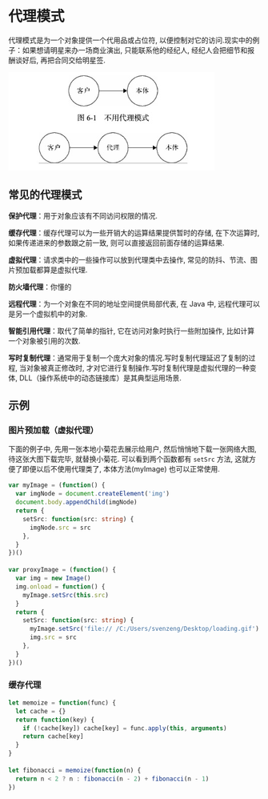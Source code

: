 # 代理模式

代理模式是为一个对象提供一个代用品或占位符, 以便控制对它的访问.现实中的例子：如果想请明星来办一场商业演出, 只能联系他的经纪人, 经纪人会把细节和报酬谈好后, 再把合同交给明星签.

![proxy](../images/proxy.jpg)

## 常见的代理模式

**保护代理**：用于对象应该有不同访问权限的情况.

**缓存代理**：缓存代理可以为一些开销大的运算结果提供暂时的存储, 在下次运算时, 如果传递进来的参数跟之前一致, 则可以直接返回前面存储的运算结果.

**虚拟代理**：请求类中的一些操作可以放到代理类中去操作, 常见的防抖、节流、图片预加载都算是虚拟代理.

**防火墙代理**：你懂的

**远程代理**：为一个对象在不同的地址空间提供局部代表, 在 Java 中, 远程代理可以是另一个虚拟机中的对象.

**智能引用代理**：取代了简单的指针, 它在访问对象时执行一些附加操作, 比如计算一个对象被引用的次数.

**写时复制代理**：通常用于复制一个庞大对象的情况.写时复制代理延迟了复制的过程, 当对象被真正修改时, 才对它进行复制操作.写时复制代理是虚拟代理的一种变体, DLL（操作系统中的动态链接库）是其典型运用场景.

## 示例

### 图片预加载（虚拟代理）

下面的例子中, 先用一张本地小菊花去展示给用户, 然后悄悄地下载一张网络大图, 待这张大图下载完毕, 就替换小菊花.
可以看到两个函数都有 `setSrc` 方法, 这就方便了即便以后不使用代理类了, 本体方法(myImage) 也可以正常使用.

```ts
var myImage = (function() {
  var imgNode = document.createElement('img')
  document.body.appendChild(imgNode)
  return {
    setSrc: function(src: string) {
      imgNode.src = src
    },
  }
})()

var proxyImage = (function() {
  var img = new Image()
  img.onload = function() {
    myImage.setSrc(this.src)
  }
  return {
    setSrc: function(src: string) {
      myImage.setSrc('file:// /C:/Users/svenzeng/Desktop/loading.gif')
      img.src = src
    },
  }
})()
```

### 缓存代理

```ts
let memoize = function(func) {
  let cache = {}
  return function(key) {
    if (!cache[key]) cache[key] = func.apply(this, arguments)
    return cache[key]
  }
}

let fibonacci = memoize(function(n) {
  return n < 2 ? n : fibonacci(n - 2) + fibonacci(n - 1)
})
```
